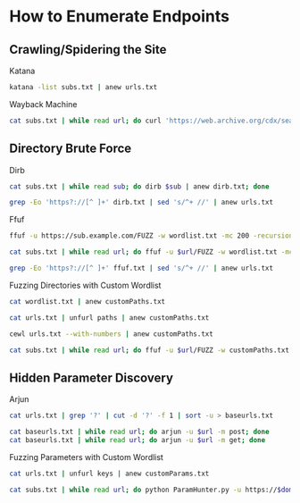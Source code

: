 # How to Enumerate Endpoints

## Crawling/Spidering the Site

Katana
```bash
katana -list subs.txt | anew urls.txt
```

Wayback Machine
```bash
cat subs.txt | while read url; do curl 'https://web.archive.org/cdx/search/cdx?url=*.$url/*&output=text&fl=original&collapse=urlkey' | anew urls.txt; done
```

## Directory Brute Force

Dirb
```bash
cat subs.txt | while read sub; do dirb $sub | anew dirb.txt; done

grep -Eo 'https?://[^ ]+' dirb.txt | sed 's/^+ //' | anew urls.txt
```

Ffuf
```bash
ffuf -u https://sub.example.com/FUZZ -w wordlist.txt -mc 200 -recursion | anew ffuf.txt

cat subs.txt | while read url; do ffuf -u $url/FUZZ -w wordlist.txt -mc 200 -recursion | anew ffuf.txt; done

grep -Eo 'https?://[^ ]+' ffuf.txt | sed 's/^+ //' | anew urls.txt
```

Fuzzing Directories with Custom Wordlist
```bash
cat wordlist.txt | anew customPaths.txt

cat urls.txt | unfurl paths | anew customPaths.txt

cewl urls.txt --with-numbers | anew customPaths.txt

cat subs.txt | while read url; do ffuf -u $url/FUZZ -w customPaths.txt -mc 200 -recursion | anew ffuf.txt; done
```

## Hidden Parameter Discovery

Arjun
```bash
cat urls.txt | grep '?' | cut -d '?' -f 1 | sort -u > baseurls.txt

cat baseurls.txt | while read url; do arjun -u $url -m post; done
cat baseurls.txt | while read url; do arjun -u $url -m get; done
```

Fuzzing Parameters with Custom Wordlist
```bash
cat urls.txt | unfurl keys | anew customParams.txt

cat subs.txt | while read url; do python ParamHunter.py -u https://$domain -w customParams.txt -a -j; done
```
